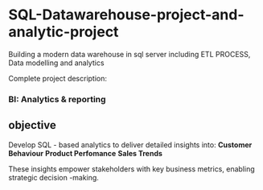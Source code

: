 # SQL-Datawarehouse-project-and-analytic-project
Building a modern data warehouse in sql server including ETL PROCESS, Data modelling and analytics

Complete project description:
### BI: Analytics & reporting

## objective
Develop SQL - based analytics to deliver detailed insights into:
**Customer Behaviour**
**Product Perfomance**
**Sales Trends**

These insights empower stakeholders with key business metrics, enabling strategic decision -making.
